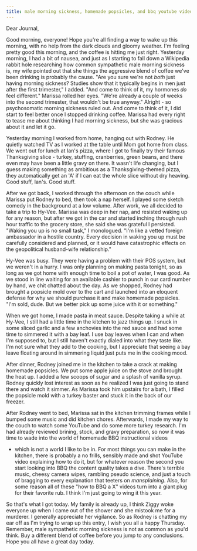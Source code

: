 ```yaml
---
title: male morning sickness, homemade popsicles, and bbq youtube videos
---
```


Dear Journal,

Good morning, everyone! Hope you're all finding a way to wake up this
morning, with no help from the dark clouds and gloomy weather. I'm
feeling pretty good this morning, and the coffee is hitting me just
right. Yesterday morning, I had a bit of nausea, and just as I starting
to fall down a Wikipedia rabbit hole researching how common sympathetic
male morning sickness is, my wife pointed out that she things the
aggressive blend of coffee we've been drinking is probably the cause.
"Are you sure we're not *both* just having morning sickness? Studies
show that it typically begins in men just after the first trimester," I
added. "And come to think of it, my hormones *do* feel different."
Marissa rolled her eyes. "We're already a couple of weeks into the
second trimester, that wouldn't be true anyway." Alright - so
psychosomatic morning sickness ruled out. And come to think of it, I did
start to feel better once I stopped drinking coffee. Marissa had every
right to tease me about thinking I had morning sickness, but she was
gracious about it and let it go.

Yesterday morning I worked from home, hanging out with Rodney. He
quietly watched TV as I worked at the table until Mom got home from
class. We went out for lunch at Ian's pizza, where I got to finally try
their famous Thanksgiving slice - turkey, stuffing, cranberries, green
beans, and there even may have been a little gravy on there. It wasn't
life changing, but I guess making something as ambitious as a
Thanksgiving-themed pizza, they automatically get an 'A' if I can eat
the whole slice without dry heaving. Good stuff, Ian's. Good stuff.

After we got back, I worked through the afternoon on the couch while
Marissa put Rodney to bed, then took a nap herself. I played some sketch
comedy in the background at a low volume. After work, we all decided to
take a trip to Hy-Vee. Marissa was deep in her nap, and resisted waking
up for any reason, but after we got in the car and started inching
through rush hour traffic to the grocery store, she said she was
grateful I persisted. "Waking you up is no small task," I monologued.
"I'm like a vetted foreign ambassador in a hostile country. Every
decision in waking you up must be carefully considered and planned, or
it would have catastrophic effects on the geopolitical husband-wife
relationship."

Hy-Vee was busy. They were having a problem with their POS system, but
we weren't in a hurry. I was only planning on making pasta tonight, so
as long as we got home with enough time to boil a pot of water, I was
good. As we stood in line waiting for an available cashier to punch in
our card number by hand, we chit chatted about the day. As we shopped,
Rodney had brought a popsicle mold over to the cart and launched into an
eloquent defense for why we should purchase it and make homemade
popsicles. "I'm sold, dude. But we better pick up some juice with it or
something."

When we got home, I made pasta in meat sauce. Despite taking a while at
Hy-Vee, I still had a little time in the kitchen to jazz things up. I
snuck in some sliced garlic and a few anchovies into the red sauce and
had some time to simmered it with a bay leaf. I use bay leaves when I
can and when I'm supposed to, but I still haven't exactly dialed into
what they taste like. I'm not sure what they add to the cooking, but I
appreciate that seeing a bay leave floating around in simmering liquid
just puts me in the cooking mood.

After dinner, Rodney joined me in the kitchen to take a crack at making
homemade popsicles. We put some apple juice on the stove and brought the
heat up. I added a few scoops of sugar and a splash of vanilla syrup.
Rodney quickly lost interest as soon as he realized I was just going to
stand there and watch it simmer. As Marissa took him upstairs for a
bath, I filled the popsicle mold with a turkey baster and stuck it in
the back of our freezer.

After Rodney went to bed, Marissa sat in the kitchen trimming frames
while I bumped some music and did kitchen chores. Afterwards, I made my
way to the couch to watch some YouTube and do some more turkey research.
I'm had already reviewed brining, stock, and gravy preparation, so now
it was time to wade into the world of homemade BBQ instructional videos
- which is not a world I like to be in. For most things you can make in
the kitchen, there is probably a no frills, sensibly made and shot
YouTube video explaining how to do it, but for whatever reason the
second you start looking into BBQ the content quality takes a dive.
There's terrible music, cheesy camera wipes, rambling pseudo science,
and just a touch of bragging to every explanation that teeters on
*mansplaining*. Also, for some reason all of these "how to BBQ a X"
videos turn into a giant plug for their favorite rub. I think I'm just
going to wing it this year.

So that's what I got today. My family is already up, I think Ziggy woke
everyone up when I came out of the shower and she mistook me for a
murderer. I generally appreciate her vigilance. So as Rodney is chatting
my ear off as I'm trying to wrap up this entry, I wish you all a happy
Thursday. Remember, male sympathetic morning sickness is not as common
as you'd think. Buy a different blend of coffee before you jump to any
conclusions. Hope you all have a great day today.


